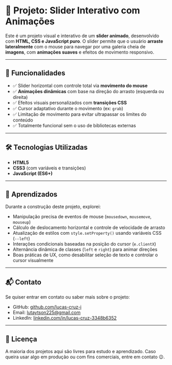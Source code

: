 # 🎠 Projeto: Slider Interativo com Animações

Este é um projeto visual e interativo de um **slider animado**, desenvolvido com **HTML, CSS e JavaScript puro**. O slider permite que o usuário **arraste lateralmente** com o mouse para navegar por uma galeria cheia de **imagens**, com **animações suaves** e efeitos de movimento responsivo.

---

## 📁 Funcionalidades

- ✅ Slider horizontal com controle total via **movimento do mouse**
- ✅ **Animações dinâmicas** com base na direção do arrasto (esquerda ou direita)
- ✅ Efeitos visuais personalizados com **transições CSS**
- ✅ Cursor adaptativo durante o movimento (ex: `grab`)
- ✅ Limitação de movimento para evitar ultrapassar os limites do conteúdo
- ✅ Totalmente funcional sem o uso de bibliotecas externas

---

## 🛠️ Tecnologias Utilizadas

- **HTML5**
- **CSS3** (com variáveis e transições)
- **JavaScript (ES6+)**

---

## 🧠 Aprendizados

Durante a construção deste projeto, explorei:

- Manipulação precisa de eventos de mouse (`mousedown`, `mousemove`, `mouseup`)
- Cálculo de deslocamento horizontal e controle de velocidade de arrasto
- Atualização de estilos com `style.setProperty()` usando variáveis CSS (`--left`)
- Interações condicionais baseadas na posição do cursor (`e.clientX`)
- Alternância dinâmica de classes (`left` e `right`) para animar direções
- Boas práticas de UX, como desabilitar seleção de texto e controlar o cursor visualmente

---

## 📬 Contato

Se quiser entrar em contato ou saber mais sobre o projeto:

- GitHub: [github.com/lucas-cruz-i](https://github.com/lucas-cruz-i)
- Email: lutaytson225@gmail.com
- LinkedIn: [linkedin.com/in/lucas-cruz-3348b6352](https://www.linkedin.com/in/lucas-cruz-3348b6352/?originalSubdomain=br)

---

## 📄 Licença

A maioria dos projetos aqui são livres para estudo e aprendizado. Caso queira usar algo em produção ou com fins comerciais, entre em contato 😉.

